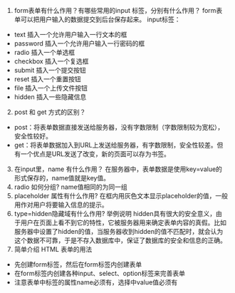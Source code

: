 1. form表单有什么作用？有哪些常用的input 标签，分别有什么作用？
form表单可以把用户输入的数据提交到后台保存起来。
input标签：
  - text 插入一个允许用户输入一行文本的框
  - password 插入一个允许用户输入一行密码的框
  - radio 插入一个单选框
  - checkbox 插入一个复选框
  - submit 插入一个提交按钮
  - reset 插入一个重置按钮
  - file 插入一个上传文件按钮
  - hidden 插入一些隐藏信息
2. post 和 get 方式的区别？
  - post：将表单数据直接发送给服务器，没有字数限制（字数限制较为宽松），安全性较好。
  - get：将表单数据加入到URL上发送给服务器，有字数限制，安全性较差。但有一个优点是URL发送了改变，新的页面可以存为书签。
3. 在input里，name 有什么作用？
在服务器中，表单数据是使用key=value的形式保存的，name值就是key值。
4. radio 如何分组?
name值相同的为同一组
5. placeholder 属性有什么作用?
在框内用灰色文本显示placeholder的值，一般用作对用户将要输入信息的提示。
6. type=hidden隐藏域有什么作用? 举例说明
hidden具有很大的安全意义，由于用户在页面上看不到它的特性，它被服务器用来确定表单内容的真假。比如服务器中设置了hidden的值，当服务器收到hidden的值不匹配时，就会认为这个数据不可靠，于是不存入数据库中，保证了数据库的安全和信息的正确。
7. 简单介绍 HTML 表单的用法
  - 先创建form标签，然后在form标签内创建表单
  - 在form标签内创建各种input、select、option标签来完善表单
  - 注意表单中标签的属性name必须有，选择中value值必须有